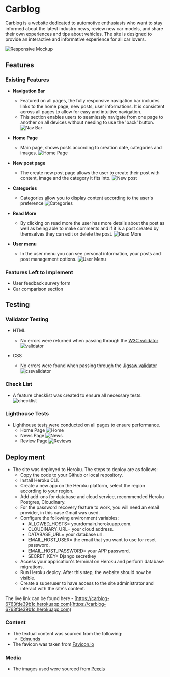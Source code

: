 # Carblog

Carblog is a website dedicated to automotive enthusiasts who want to stay informed about the latest industry news, review new car models, and share their own experiences and tips about vehicles. The site is designed to provide an interactive and informative experience for all car lovers.

![Responsive Mockup](static/images/smartmockups_lzcvb6po.jpg)

## Features

### Existing Features

- **Navigation Bar**

  - Featured on all pages, the fully responsive navigation bar includes links to the home page, new posts, user informations. It is consistent across all pages to allow for easy and intuitive navigation.
  - This section enables users to seamlessly navigate from one page to another on all devices without needing to use the 'back' button.
  ![Nav Bar](static/images/navbar.png)

- **Home Page**

  - Main page, shows posts according to creation date, categories and images.
  ![Home Page](static/images/home%20page.png)

- **New post page**

  - The create new post page allows the user to create their post with content, image and the category it fits into.
  ![New post](static/images/newpost.jpg)

- **Categories**

  - Categories allow you to display content according to the user's preference
  ![Categories](static/images/category.png)

- **Read More**

  - By clicking on read more the user has more details about the post as well as being able to make comments and if it is a post created by themselves they can edit or delete the post.
  ![Read More](static/images/commnetedit.jpg)

- **User menu**

  - In the user menu you can see personal information, your posts and post management options.
  ![User Menu](static/images/usermenu.png)


### Features Left to Implement

- User feedback survey form
- Car comparison section

## Testing

### Validator Testing

- HTML
  - No errors were returned when passing through the [W3C validator](https://validator.w3.org)
    ![validator](static/images/html%20valid.png)
  

- CSS
  - No errors were found when passing through the [Jigsaw validator](https://jigsaw.w3.org)
    ![cssvalidator](static/images/css%20valid.png)

### Check List

- A feature checklist was created to ensure all necessary tests.
  ![checklist](assets/images/checklist.jpg)

### Lighthouse Tests

- Lighthouse tests were conducted on all pages to ensure performance.
  - Home Page
    ![Home](assets/images/lighthouse-index-page.png)
  - News Page
    ![News](assets/images/lighthouse-news-page.png)
  - Review Page
    ![Reviews](assets/images/lighthouse-reviews-page.png)

## Deployment

- The site was deployed to Heroku. The steps to deploy are as follows:
  - Copy the code to your Github or local repository.
  - Install Heroku CLI.
  - Create a new app on the Heroku platform, select the region according to your region.
  - Add add-ons for database and cloud service, recommended Heroku Postgres, Cloudinary.
  - For the password recovery feature to work, you will need an email provider, in this case Gmail was used.
  - Configure the following environment variables:
      * ALLOWED_HOSTS= yourdomain.herokuapp.com.
      * CLOUDINARY_URL= your cloud address.
      * DATABASE_URL= your database url.
      * EMAIL_HOST_USER= the email that you want to use for reset password.
      * EMAIL_HOST_PASSWORD= your APP password.
      * SECRET_KEY= Django secretkey
  - Access your application's terminal on Heroku and perform database migrations.
  - Run Heroku deploy. After this step, the website should now be visible.
  - Create a superuser to have access to the site administrator and interact with the site's content.

The live link can be found here - [https://carblog-6763fde39b1c.herokuapp.com](https://carblog-6763fde39b1c.herokuapp.com)


### Content

- The textual content was sourced from the following:
  - [Edmunds](https://www.edmunds.com)
- The favicon was taken from [Favicon.io](https://favicon.io)

### Media

- The images used were sourced from [Pexels](https://www.pexels.com)